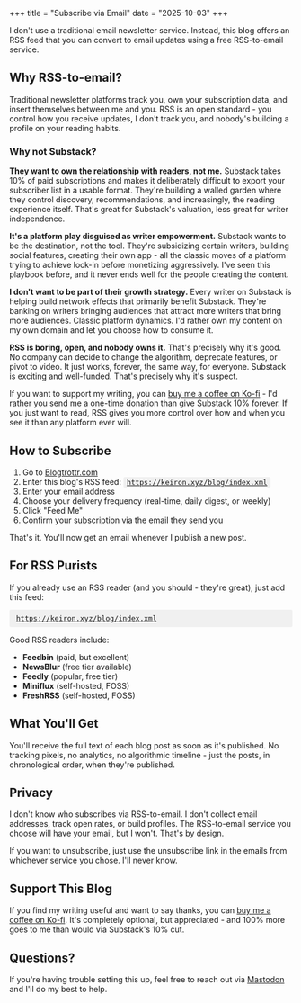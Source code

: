 +++
title = "Subscribe via Email"
date = "2025-10-03"
+++

I don't use a traditional email newsletter service. Instead, this blog offers an RSS feed that you can convert to email updates using a free RSS-to-email service.

## Why RSS-to-email?

Traditional newsletter platforms track you, own your subscription data, and insert themselves between me and you. RSS is an open standard - you control how you receive updates, I don't track you, and nobody's building a profile on your reading habits.

### Why not Substack?

**They want to own the relationship with readers, not me.** Substack takes 10% of paid subscriptions and makes it deliberately difficult to export your subscriber list in a usable format. They're building a walled garden where they control discovery, recommendations, and increasingly, the reading experience itself. That's great for Substack's valuation, less great for writer independence.

**It's a platform play disguised as writer empowerment.** Substack wants to be the destination, not the tool. They're subsidizing certain writers, building social features, creating their own app - all the classic moves of a platform trying to achieve lock-in before monetizing aggressively. I've seen this playbook before, and it never ends well for the people creating the content.

**I don't want to be part of their growth strategy.** Every writer on Substack is helping build network effects that primarily benefit Substack. They're banking on writers bringing audiences that attract more writers that bring more audiences. Classic platform dynamics. I'd rather own my content on my own domain and let you choose how to consume it.

**RSS is boring, open, and nobody owns it.** That's precisely why it's good. No company can decide to change the algorithm, deprecate features, or pivot to video. It just works, forever, the same way, for everyone. Substack is exciting and well-funded. That's precisely why it's suspect.

If you want to support my writing, you can [buy me a coffee on Ko-fi](https://ko-fi.com/keironoshea) - I'd rather you send me a one-time donation than give Substack 10% forever. If you just want to read, RSS gives you more control over how and when you see it than any platform ever will.

## How to Subscribe

1. Go to [Blogtrottr.com](https://blogtrottr.com/)
2. Enter this blog's RSS feed: <span class="copy-url" style="cursor: pointer; background: #f0f0f0; padding: 2px 6px; border-radius: 3px; user-select: all; font-family: monospace; font-size: 0.9em;" onclick="navigator.clipboard.writeText('https://keiron.xyz/blog/index.xml').then(() => { this.textContent = 'Copied!'; setTimeout(() => { this.textContent = 'https://keiron.xyz/blog/index.xml'; }, 2000); })" title="Click to copy">https://keiron.xyz/blog/index.xml</span>
3. Enter your email address
4. Choose your delivery frequency (real-time, daily digest, or weekly)
5. Click "Feed Me"
6. Confirm your subscription via the email they send you

That's it. You'll now get an email whenever I publish a new post.

## For RSS Purists

If you already use an RSS reader (and you should - they're great), just add this feed:

<span class="copy-url" style="cursor: pointer; background: #f0f0f0; padding: 8px 12px; border-radius: 3px; user-select: all; display: block; margin: 1em 0; font-family: monospace; font-size: 0.9em;" onclick="navigator.clipboard.writeText('https://keiron.xyz/blog/index.xml').then(() => { const orig = this.textContent; this.textContent = 'Copied!'; setTimeout(() => { this.textContent = orig; }, 2000); })" title="Click to copy">https://keiron.xyz/blog/index.xml</span>

Good RSS readers include:

- **Feedbin** (paid, but excellent)
- **NewsBlur** (free tier available)
- **Feedly** (popular, free tier)
- **Miniflux** (self-hosted, FOSS)
- **FreshRSS** (self-hosted, FOSS)

## What You'll Get

You'll receive the full text of each blog post as soon as it's published. No tracking pixels, no analytics, no algorithmic timeline - just the posts, in chronological order, when they're published.

## Privacy

I don't know who subscribes via RSS-to-email. I don't collect email addresses, track open rates, or build profiles. The RSS-to-email service you choose will have your email, but I won't. That's by design.

If you want to unsubscribe, just use the unsubscribe link in the emails from whichever service you chose. I'll never know.

## Support This Blog

If you find my writing useful and want to say thanks, you can [buy me a coffee on Ko-fi](https://ko-fi.com/keironoshea). It's completely optional, but appreciated - and 100% more goes to me than would via Substack's 10% cut.

## Questions?

If you're having trouble setting this up, feel free to reach out via [Mastodon](https://mastodon.social/@redpenguin) and I'll do my best to help.
